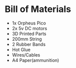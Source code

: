 # Bill of Materials

 - 1x Orpheus Pico
 - 2x 5v DC motors
 - 3D Printed Parts
 - 200mm String
 - 2 Rubber Bands
 - Hot Glue
 - Wires/Cables
 - A4 Paper(ammunition)
